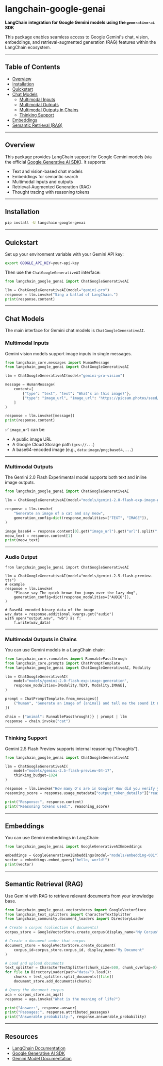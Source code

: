 # langchain-google-genai

**LangChain integration for Google Gemini models using the `generative-ai` SDK**

This package enables seamless access to Google Gemini's chat, vision, embeddings, and retrieval-augmented generation (RAG) features within the LangChain ecosystem.

---

## Table of Contents

- [Overview](#overview)
- [Installation](#installation)
- [Quickstart](#quickstart)
- [Chat Models](#chat-models)
  - [Multimodal Inputs](#multimodal-inputs)
  - [Multimodal Outputs](#multimodal-outputs)
  - [Multimodal Outputs in Chains](#multimodal-outputs-in-chains)
  - [Thinking Support](#thinking-support)
- [Embeddings](#embeddings)
- [Semantic Retrieval (RAG)](#semantic-retrieval-rag)

---

## Overview

This package provides LangChain support for Google Gemini models (via the official [Google Generative AI SDK](https://googleapis.github.io/python-genai/)). It supports:

- Text and vision-based chat models
- Embeddings for semantic search
- Multimodal inputs and outputs
- Retrieval-Augmented Generation (RAG)
- Thought tracing with reasoning tokens

---

## Installation

```bash
pip install -U langchain-google-genai
````

---

## Quickstart

Set up your environment variable with your Gemini API key:

```bash
export GOOGLE_API_KEY=your-api-key
```

Then use the `ChatGoogleGenerativeAI` interface:

```python
from langchain_google_genai import ChatGoogleGenerativeAI

llm = ChatGoogleGenerativeAI(model="gemini-pro")
response = llm.invoke("Sing a ballad of LangChain.")
print(response.content)
```

---

## Chat Models

The main interface for Gemini chat models is `ChatGoogleGenerativeAI`.

### Multimodal Inputs

Gemini vision models support image inputs in single messages.

```python
from langchain_core.messages import HumanMessage
from langchain_google_genai import ChatGoogleGenerativeAI

llm = ChatGoogleGenerativeAI(model="gemini-pro-vision")

message = HumanMessage(
    content=[
        {"type": "text", "text": "What's in this image?"},
        {"type": "image_url", "image_url": "https://picsum.photos/seed/picsum/200/300"},
    ]
)

response = llm.invoke([message])
print(response.content)
```

✅ `image_url` can be:

* A public image URL
* A Google Cloud Storage path (`gcs://...`)
* A base64-encoded image (e.g., `data:image/png;base64,...`)

---

### Multimodal Outputs

The Gemini 2.0 Flash Experimental model supports both text and inline image outputs.

```python
from langchain_google_genai import ChatGoogleGenerativeAI

llm = ChatGoogleGenerativeAI(model="models/gemini-2.0-flash-exp-image-generation")

response = llm.invoke(
    "Generate an image of a cat and say meow",
    generation_config=dict(response_modalities=["TEXT", "IMAGE"]),
)

image_base64 = response.content[0].get("image_url").get("url").split(",")[-1]
meow_text = response.content[1]
print(meow_text)
```

---

### Audio Output

```
from langchain_google_genai import ChatGoogleGenerativeAI

llm = ChatGoogleGenerativeAI(model="models/gemini-2.5-flash-preview-tts")
# example
response = llm.invoke(
    "Please say The quick brown fox jumps over the lazy dog",
    generation_config=dict(response_modalities=["AUDIO"]),
)

# Base64 encoded binary data of the image
wav_data = response.additional_kwargs.get("audio")
with open("output.wav", "wb") as f:
    f.write(wav_data)
```

---

### Multimodal Outputs in Chains

You can use Gemini models in a LangChain chain:

```python
from langchain_core.runnables import RunnablePassthrough
from langchain_core.prompts import ChatPromptTemplate
from langchain_google_genai import ChatGoogleGenerativeAI, Modality

llm = ChatGoogleGenerativeAI(
    model="models/gemini-2.0-flash-exp-image-generation",
    response_modalities=[Modality.TEXT, Modality.IMAGE],
)

prompt = ChatPromptTemplate.from_messages([
    ("human", "Generate an image of {animal} and tell me the sound it makes.")
])

chain = {"animal": RunnablePassthrough()} | prompt | llm
response = chain.invoke("cat")
```

---

### Thinking Support

Gemini 2.5 Flash Preview supports internal reasoning ("thoughts").

```python
from langchain_google_genai import ChatGoogleGenerativeAI

llm = ChatGoogleGenerativeAI(
    model="models/gemini-2.5-flash-preview-04-17",
    thinking_budget=1024
)

response = llm.invoke("How many O's are in Google? How did you verify your answer?")
reasoning_score = response.usage_metadata["output_token_details"]["reasoning"]

print("Response:", response.content)
print("Reasoning tokens used:", reasoning_score)
```

---

## Embeddings

You can use Gemini embeddings in LangChain:

```python
from langchain_google_genai import GoogleGenerativeAIEmbeddings

embeddings = GoogleGenerativeAIEmbeddings(model="models/embedding-001")
vector = embeddings.embed_query("hello, world!")
print(vector)
```

---

## Semantic Retrieval (RAG)

Use Gemini with RAG to retrieve relevant documents from your knowledge base.

```python
from langchain_google_genai.vectorstores import GoogleVectorStore
from langchain_text_splitters import CharacterTextSplitter
from langchain_community.document_loaders import DirectoryLoader

# Create a corpus (collection of documents)
corpus_store = GoogleVectorStore.create_corpus(display_name="My Corpus")

# Create a document under that corpus
document_store = GoogleVectorStore.create_document(
    corpus_id=corpus_store.corpus_id, display_name="My Document"
)

# Load and upload documents
text_splitter = CharacterTextSplitter(chunk_size=500, chunk_overlap=0)
for file in DirectoryLoader(path="data/").load():
    chunks = text_splitter.split_documents([file])
    document_store.add_documents(chunks)

# Query the document corpus
aqa = corpus_store.as_aqa()
response = aqa.invoke("What is the meaning of life?")

print("Answer:", response.answer)
print("Passages:", response.attributed_passages)
print("Answerable probability:", response.answerable_probability)
```

---


## Resources

* [LangChain Documentation](https://docs.langchain.com/)
* [Google Generative AI SDK](https://googleapis.github.io/python-genai/)
* [Gemini Model Documentation](https://ai.google.dev/)


